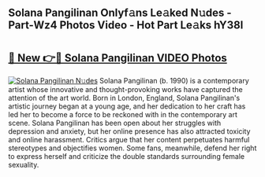 ## Solana Pangilinan Onlyf𝚊ns Le𝚊ked N𝚞des - Part-Wz4 Photos Video - Hot Part Le𝚊ks hY38l

# <h2><a href="http://ac22340.deff.icu/?id=Solana+Pangilinan">🔗 New 👉🔴 Solana Pangilinan VIDEO Photos</a></h2>

[![Solana Pangilinan N𝚞des](https://i.imgur.com/rIISA9y.gif)](http://ac22340.deff.icu/?id=Solana+Pangilinan)
Solana Pangilinan (b. 1990) is a contemporary artist whose innovative and thought-provoking works have captured the attention of the art world. Born in London, England, Solana Pangilinan's artistic journey began at a young age, and her dedication to her craft has led her to become a force to be reckoned with in the contemporary art scene. Solana Pangilinan has been open about her struggles with depression and anxiety, but her online presence has also attracted toxicity and online harassment. Critics argue that her content perpetuates harmful stereotypes and objectifies women. Some fans, meanwhile, defend her right to express herself and criticize the double standards surrounding female sexuality.
